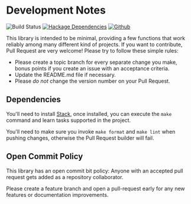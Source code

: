 # Development Notes

![Build Status](https://circleci.com/gh/roman/Haskell-teardown.svg?style=svg)
[![Hackage Dependencies](https://img.shields.io/hackage-deps/v/teardown.svg)](http://packdeps.haskellers.com/feed?needle=teardown)
[![Github](https://img.shields.io/github/commits-since/roman/haskell-teardown/v0.5.0.0.svg)](https://img.shields.io/github/commits-since/roman/haskell-teardown/v0.5.0.0.svg)

This library is intended to be minimal, providing a few functions that work
reliably among many different kind of projects. If you want to contribute, Pull
Request are very welcome! Please try to follow these simple rules:

* Please create a topic branch for every separate change you make, bonus points
  if you create an issue with an acceptance criteria.
* Update the README.md file if necessary.
* Please _do not_ change the version number on your Pull Request.

## Dependencies

You'll need to install [Stack](https://github.com/commercialhaskell/stack), once installed, you can execute the `make` command and learn tasks supported in the project.

You'll need to make sure you invoke `make format` and `make lint` when pushing changes, otherwise the Pull Request builder will fail.

## Open Commit Policy

This library has an open commit bit policy: Anyone with an accepted pull request gets added as a repository collaborator.

Please create a feature branch and open a pull-request early for any new features or documentation improvements.

